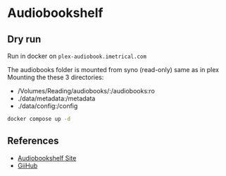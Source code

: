 # Audiobookshelf

## Dry run

Run in docker on `plex-audiobook.imetrical.com`

The audiobooks folder is mounted from syno (read-only) same as in plex
Mounting the these 3 directories:

- /Volumes/Reading/audiobooks/:/audiobooks:ro
- ./data/metadata:/metadata
- ./data/config:/config

```bash
docker compose up -d
```

## References

- [Audiobookshelf Site](https://www.audiobookshelf.org/)
- [GiiHub](https://github.com/advplyr/audiobookshelf)